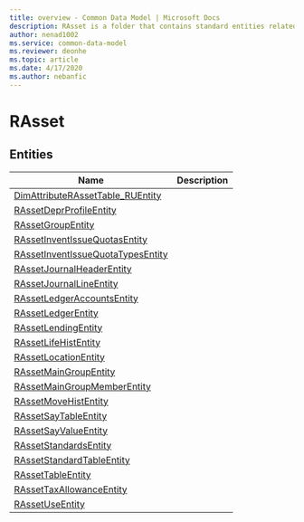 ```yaml
---
title: overview - Common Data Model | Microsoft Docs
description: RAsset is a folder that contains standard entities related to the Common Data Model.
author: nenad1002
ms.service: common-data-model
ms.reviewer: deonhe
ms.topic: article
ms.date: 4/17/2020
ms.author: nebanfic
---
```


# RAsset


## Entities

|Name|Description|
|---|---|
|[DimAttributeRAssetTable_RUEntity](DimAttributeRAssetTable_RUEntity.md)||
|[RAssetDeprProfileEntity](RAssetDeprProfileEntity.md)||
|[RAssetGroupEntity](RAssetGroupEntity.md)||
|[RAssetInventIssueQuotasEntity](RAssetInventIssueQuotasEntity.md)||
|[RAssetInventIssueQuotaTypesEntity](RAssetInventIssueQuotaTypesEntity.md)||
|[RAssetJournalHeaderEntity](RAssetJournalHeaderEntity.md)||
|[RAssetJournalLineEntity](RAssetJournalLineEntity.md)||
|[RAssetLedgerAccountsEntity](RAssetLedgerAccountsEntity.md)||
|[RAssetLedgerEntity](RAssetLedgerEntity.md)||
|[RAssetLendingEntity](RAssetLendingEntity.md)||
|[RAssetLifeHistEntity](RAssetLifeHistEntity.md)||
|[RAssetLocationEntity](RAssetLocationEntity.md)||
|[RAssetMainGroupEntity](RAssetMainGroupEntity.md)||
|[RAssetMainGroupMemberEntity](RAssetMainGroupMemberEntity.md)||
|[RAssetMoveHistEntity](RAssetMoveHistEntity.md)||
|[RAssetSayTableEntity](RAssetSayTableEntity.md)||
|[RAssetSayValueEntity](RAssetSayValueEntity.md)||
|[RAssetStandardsEntity](RAssetStandardsEntity.md)||
|[RAssetStandardTableEntity](RAssetStandardTableEntity.md)||
|[RAssetTableEntity](RAssetTableEntity.md)||
|[RAssetTaxAllowanceEntity](RAssetTaxAllowanceEntity.md)||
|[RAssetUseEntity](RAssetUseEntity.md)||
